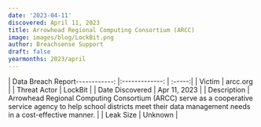 ```yaml
---
date: '2023-04-11'
discovered: April 11, 2023
title: Arrowhead Regional Computing Consortium (ARCC)
image: images/blog/LockBit.png
author: Breachsense Support
draft: false
yearmonths: 2023/april
---
```


| Data Breach Report------------:     |:-------------:    | :-----:|
| Victim      | arcc.org      | 
| Threat Actor      | LockBit      | 
| Date Discovered      | Apr 11, 2023      | 
| Description      | Arrowhead Regional Computing Consortium (ARCC) serve as a cooperative service agency to help school districts meet their data management needs in a cost-effective manner.      | 
| Leak Size      | Unknown      | 

